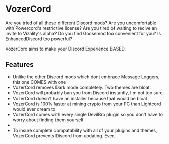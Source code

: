 # VozerCord 

Are you tried of all these different Discord mods? Are you uncomfortable with Powercord's restrictive license? Are you tired of waiting to recive an invite to Vizality's alpha? Do you find Goosemod too convenient for you? Is EnhancedDiscord too powerful?

VozerCord aims to make your Discord Experience BASED. 

## Features

* Unlike the other Discord mods which dont embrace Message Loggers, this one COMES with one
* VozerCord removes Dark mode completely. Two themes are bloat.
* VozerCord will probably ban you from Discord instantly, I'm not too sure.
* VozerCord doesn't have an installer because that would be bloat
* VozerCord is 100% faster at mining crypto from your PC than Lightcord would ever dream to
* VozerCord comes with every single DevilBro plugin so you don't have to worry about finding them yourself
* 
* To insure complete compatability with all of your plugins and themes, VozerCord prevents Discord from updating. Ever.
